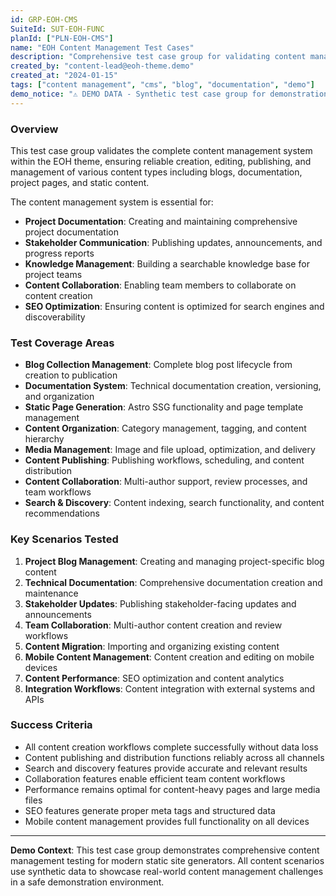 ```yaml
---
id: GRP-EOH-CMS
SuiteId: SUT-EOH-FUNC
planId: ["PLN-EOH-CMS"]
name: "EOH Content Management Test Cases"
description: "Comprehensive test case group for validating content management functionality within the Expectations-Outcomes-Hub (EOH) theme. Covers blog creation, documentation management, static page generation, and content collaboration features."
created_by: "content-lead@eoh-theme.demo"
created_at: "2024-01-15"
tags: ["content management", "cms", "blog", "documentation", "demo"]
demo_notice: "⚠️ DEMO DATA - Synthetic test case group for demonstration purposes"
---
```


### Overview

This test case group validates the complete content management system within the EOH theme, ensuring reliable creation, editing, publishing, and management of various content types including blogs, documentation, project pages, and static content.

The content management system is essential for:

- **Project Documentation**: Creating and maintaining comprehensive project documentation
- **Stakeholder Communication**: Publishing updates, announcements, and progress reports
- **Knowledge Management**: Building a searchable knowledge base for project teams
- **Content Collaboration**: Enabling team members to collaborate on content creation
- **SEO Optimization**: Ensuring content is optimized for search engines and discoverability

### Test Coverage Areas

- **Blog Collection Management**: Complete blog post lifecycle from creation to publication
- **Documentation System**: Technical documentation creation, versioning, and organization
- **Static Page Generation**: Astro SSG functionality and page template management
- **Content Organization**: Category management, tagging, and content hierarchy
- **Media Management**: Image and file upload, optimization, and delivery
- **Content Publishing**: Publishing workflows, scheduling, and content distribution
- **Content Collaboration**: Multi-author support, review processes, and team workflows
- **Search & Discovery**: Content indexing, search functionality, and content recommendations

### Key Scenarios Tested

1. **Project Blog Management**: Creating and managing project-specific blog content
2. **Technical Documentation**: Comprehensive documentation creation and maintenance
3. **Stakeholder Updates**: Publishing stakeholder-facing updates and announcements
4. **Team Collaboration**: Multi-author content creation and review workflows
5. **Content Migration**: Importing and organizing existing content
6. **Mobile Content Management**: Content creation and editing on mobile devices
7. **Content Performance**: SEO optimization and content analytics
8. **Integration Workflows**: Content integration with external systems and APIs

### Success Criteria

- All content creation workflows complete successfully without data loss
- Content publishing and distribution functions reliably across all channels
- Search and discovery features provide accurate and relevant results
- Collaboration features enable efficient team content workflows
- Performance remains optimal for content-heavy pages and large media files
- SEO features generate proper meta tags and structured data
- Mobile content management provides full functionality on all devices

---
**Demo Context**: This test case group demonstrates comprehensive content management testing for modern static site generators. All content scenarios use synthetic data to showcase real-world content management challenges in a safe demonstration environment.
